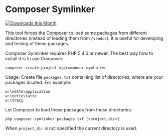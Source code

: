 Composer Symlinker
==================

[![Downloads this Month](https://img.shields.io/packagist/dm/dg/composer-symlinker.svg)](https://packagist.org/packages/dg/composer-symlinker)

This tool forces the Composer to load some packages from different directories (instead of loading them from `/vendor`).
It is useful for developing and testing of these packages.

Composer Symlinker requires PHP 5.4.0 or newer. The best way how to install it is to use Composer:

```
composer create-project dg/composer-symlinker
```

Usage: Create file `packages.txt` containing list of directories, where are your packages located. For example:

```
w:\nette\application
w:\nette\latte
w:\tracy
```

Let Composer to load these packages from these directories:

```
php composer-symlinker packages.txt [<project_dir>]
```

When `project_dir` is not specified the current directory is used.
